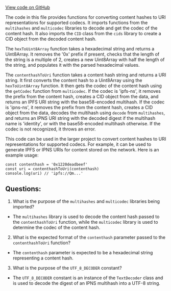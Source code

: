 [View code on GitHub](zoo-labs/zoo/blob/master/core/src/functions/convert/contenthashToUri.ts)

The code in this file provides functions for converting content hashes to URI representations for supported codecs. It imports functions from the `multihashes` and `multicodec` libraries to decode and get the codec of the content hash. It also imports the `CID` class from the `cids` library to create a CID object from the decoded content hash.

The `hexToUint8Array` function takes a hexadecimal string and returns a Uint8Array. It removes the '0x' prefix if present, checks that the length of the string is a multiple of 2, creates a new Uint8Array with half the length of the string, and populates it with the parsed hexadecimal values.

The `contenthashToUri` function takes a content hash string and returns a URI string. It first converts the content hash to a Uint8Array using the `hexToUint8Array` function. It then gets the codec of the content hash using the `getCodec` function from `multicodec`. If the codec is 'ipfs-ns', it removes the prefix from the content hash, creates a CID object from the data, and returns an IPFS URI string with the base58-encoded multihash. If the codec is 'ipns-ns', it removes the prefix from the content hash, creates a CID object from the data, decodes the multihash using `decode` from `multihashes`, and returns an IPNS URI string with the decoded digest if the multihash name is 'identity', or with the base58-encoded multihash otherwise. If the codec is not recognized, it throws an error.

This code can be used in the larger project to convert content hashes to URI representations for supported codecs. For example, it can be used to generate IPFS or IPNS URIs for content stored on the network. Here is an example usage:

```
const contenthash = '0x1220deadbeef'
const uri = contenthashToUri(contenthash)
console.log(uri) // 'ipfs://Qm...'
```
## Questions: 
 1. What is the purpose of the `multihashes` and `multicodec` libraries being imported?
- The `multihashes` library is used to decode the content hash passed to the `contenthashToUri` function, while the `multicodec` library is used to determine the codec of the content hash.

2. What is the expected format of the `contenthash` parameter passed to the `contenthashToUri` function?
- The `contenthash` parameter is expected to be a hexadecimal string representing a content hash.

3. What is the purpose of the `UTF_8_DECODER` constant?
- The `UTF_8_DECODER` constant is an instance of the `TextDecoder` class and is used to decode the digest of an IPNS multihash into a UTF-8 string.